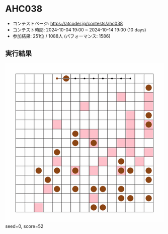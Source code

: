 # AHC038
- コンテストページ: https://atcoder.jp/contests/ahc038
- コンテスト時間: 2024-10-04 19:00 ~ 2024-10-14 19:00 (10 days)
- 参加結果: 251位 / 1088人 (パフォーマンス: 1586)

## 実行結果
![pic](../solution_gifs/AHC038_solution.gif)
seed=0, score=52